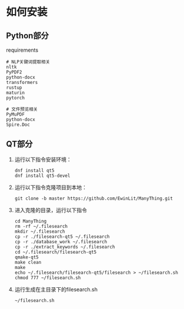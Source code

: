# 如何安装

## Python部分

requirements

```
# NLP关键词提取相关
nltk
PyPDF2
python-docx
transformers
rustup
maturin
pytorch

# 文件预览相关
PyMuPDF
python-docx
Spire.Doc
```

## QT部分

1. 运行以下指令安装环境：
   
   ```
   dnf install qt5
   dnf install qt5-devel
   ```
2. 运行以下指令克隆项目到本地：
   
   ```
   git clone -b master https://github.com/EwinLit/ManyThing.git
   ```
3. 进入克隆的目录，运行以下指令
   
   ```
   cd ManyThing
   rm -rf ~/.filesearch
   mkdir ~/.filesearch
   cp -r ./filesearch-qt5 ~/.filesearch
   cp -r ./database_work ~/.filesearch
   cp -r ./extract_keywords ~/.filesearch
   cd ~/.filesearch/filesearch-qt5
   qmake-qt5
   make clean
   make
   echo ~/.filesearch/filesearch-qt5/filesearch > ~/filesearch.sh
   chmod 777 ~/filesearch.sh
   ```
4. 运行生成在主目录下的filesearch.sh
   
   ```
   ~/filesearch.sh
   ```
   
   

